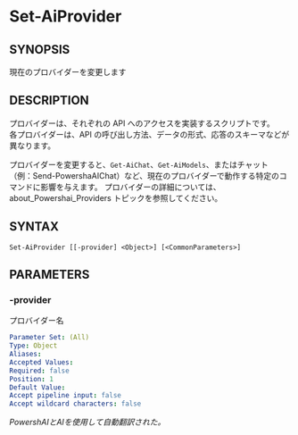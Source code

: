 ﻿---
external help file: powershai-help.xml
schema: 2.0.0
powershai: true
---

# Set-AiProvider

## SYNOPSIS <!--!= @#Synop !-->
現在のプロバイダーを変更します

## DESCRIPTION <!--!= @#Desc !-->
プロバイダーは、それぞれの API へのアクセスを実装するスクリプトです。  
各プロバイダーは、API の呼び出し方法、データの形式、応答のスキーマなどが異なります。  

プロバイダーを変更すると、`Get-AiChat`、`Get-AiModels`、またはチャット（例：Send-PowershaAIChat）など、現在のプロバイダーで動作する特定のコマンドに影響を与えます。
プロバイダーの詳細については、about_Powershai_Providers トピックを参照してください。

## SYNTAX <!--!= @#Syntax !-->

```
Set-AiProvider [[-provider] <Object>] [<CommonParameters>]
```

## PARAMETERS <!--!= @#Params !-->

### -provider
プロバイダー名

```yml
Parameter Set: (All)
Type: Object
Aliases: 
Accepted Values: 
Required: false
Position: 1
Default Value: 
Accept pipeline input: false
Accept wildcard characters: false
```


<!--PowershaiAiDocBlockStart-->
_PowershAIとAIを使用して自動翻訳された。_
<!--PowershaiAiDocBlockEnd-->

